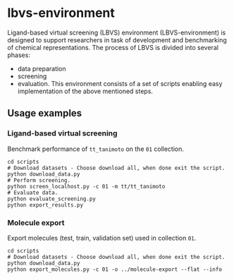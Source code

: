 # lbvs-environment
Ligand-based virtual screening (LBVS) environment (LBVS-environment) is 
designed to support researchers in task of development and benchmarking of 
chemical representations. The process of LBVS is divided into several phases: 
* data preparation
* screening 
* evaluation. 
This environment consists of a set of scripts enabling easy implementation 
of the above mentioned steps.

## Usage examples 

### Ligand-based virtual screening
Benchmark performance of `tt_tanimoto` on the `01` collection.  

```
cd scripts
# Download datasets - Choose download all, when done exit the script.
python download_data.py
# Perform screening.
python screen_localhost.py -c 01 -m tt/tt_tanimoto
# Evaluate data.
python evaluate_screening.py
python export_results.py
```

### Molecule export
Export molecules (test, train, validation set) used in collection `01`.

```
cd scripts
# Download datasets - Choose download all, when done exit the script.
python download_data.py
python export_molecules.py -c 01 -o ../molecule-export --flat --info
```
